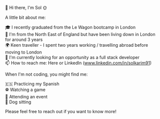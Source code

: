 👋 Hi there, I'm Sol 🌞

A little bit about me:

🎓 I recently graduated from the Le Wagon bootcamp in London <br>
📍 I'm from the North East of England but have been living down in London for around 3 years <br>
🌍 Keen traveller - I spent two years working / travelling abroad before moving to London <br>
🔭 I'm currently looking for an opportunity as a full stack developer <br>
📫 How to reach me: Here or LinkedIn (www.linkedin.com/in/solkarim91) <br>

When I'm not coding, you might find me:

🇪🇸 Practicing my Spanish <br>
⚽️ Watching a game <br>
🎵 Attending an event <br>
🐶 Dog sitting <br>

Please feel free to reach out if you want to know more!
